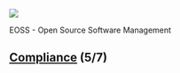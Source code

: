 ![](https://upload.wikimedia.org/wikipedia/commons/a/a2/BFH_Logo_deutsch.png)

EOSS - Open Source Software Management

## [Compliance](https://github.com/digital-sustainability/module-eoss/tree/main/docs/content/05) (5/7)